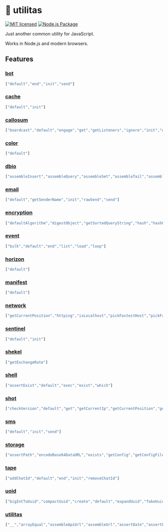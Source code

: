 # 🧰 utilitas

[![MIT licensed](https://img.shields.io/badge/license-MIT-blue)](./LICENSE)
[![Node.js Package](https://github.com/Leask/utilitas/actions/workflows/npm-publish.yml/badge.svg)](https://github.com/Leask/utilitas/actions/workflows/npm-publish.yml)

Just another common utility for JavaScript.

Works in Node.js and modern browsers.

## Features

### [bot](./lib/bot.mjs)

```JavaScript
["default","end","init","send"]
```

### [cache](./lib/cache.mjs)

```JavaScript
["default","init"]
```

### [callosum](./lib/callosum.mjs)

```JavaScript
["boardcast","default","engage","get","getListeners","ignore","init","on","once","report","set"]
```

### [color](./lib/color.mjs)

```JavaScript
["default"]
```

### [dbio](./lib/dbio.mjs)

```JavaScript
["assembleInsert","assembleQuery","assembleSet","assembleTail","assembleUpdate","countAll","countByKeyValue","default","deleteAll","deleteById","deleteByKeyValue","end","execute","init","insert","query","queryAll","queryById","queryByKeyValue","rawAssembleKeyValue","rawExecute","rawQuery","updateById","updateByKeyValue","upsert"]
```

### [email](./lib/email.mjs)

```JavaScript
["default","getSenderName","init","rawSend","send"]
```

### [encryption](./lib/encryption.mjs)

```JavaScript
["defaultAlgorithm","digestObject","getSortedQueryString","hash","hashFile","hexToBigInt","random","randomString","sha256","sha256File","uniqueString"]
```

### [event](./lib/event.mjs)

```JavaScript
["bulk","default","end","list","load","loop"]
```

### [horizon](./lib/horizon.mjs)

```JavaScript
["default"]
```

### [manifest](./lib/manifest.mjs)

```JavaScript
["default"]
```

### [network](./lib/network.mjs)

```JavaScript
["getCurrentPosition","httping","isLocalhost","pickFastestHost","pickFastestHttpServer","ping"]
```

### [sentinel](./lib/sentinel.mjs)

```JavaScript
["default","init"]
```

### [shekel](./lib/shekel.mjs)

```JavaScript
["getExchangeRate"]
```

### [shell](./lib/shell.mjs)

```JavaScript
["assertExist","default","exec","exist","which"]
```

### [shot](./lib/shot.mjs)

```JavaScript
["checkVersion","default","get","getCurrentIp","getCurrentPosition","getVersionOnNpm"]
```

### [sms](./lib/sms.mjs)

```JavaScript
["default","init","send"]
```

### [storage](./lib/storage.mjs)

```JavaScript
["assertPath","encodeBase64DataURL","exists","getConfig","getConfigFilename","getTempPath","isTextFile","legalFilename","mapFilename","readFile","readIni","readJson","setConfig","touchPath","writeFile","writeIni","writeJson","writeTempFile"]
```

### [tape](./lib/tape.mjs)

```JavaScript
["addChatId","default","end","init","removeChatId"]
```

### [uoid](./lib/uoid.mjs)

```JavaScript
["bigIntToUuid","compactUuid","create","default","expandUuid","fakeUuid","getRfcUrlNamespaceUuid","getTimestampFromUuid","getUuidForCurrentHost","rotateUuid","uuidRegTxt","uuidToBigInt"]
```

### [utilitas](./lib/utilitas.mjs)

```JavaScript
["__","arrayEqual","assembleApiUrl","assembleUrl","assertDate","assertEmail","assertFunction","assertSet","assertUrl","assertUuid","asyncTimeout","base64Decode","base64Encode","base64Pack","base64Unpack","basename","byteToHexString","checkInterval","clone","convertBase","convertFrom16to10","distill","ensureArray","ensureDate","ensureInt","ensureString","extError","extract","fileURLToPath","fullLengthLog","getDateByUnixTimestamp","getItemFromStringOrArray","getKeyByValue","getRandomIndexInArray","getRandomInt","getRandomItemInArray","getShortestInArray","getType","getUnixTimestampByDate","hexDecode","hexEncode","humanReadableBoolean","ignoreErrFunc","inBrowser","insensitiveCompare","is","isAscii","isNull","isSet","isUndefined","log","makeStringByLength","mapKeys","mask","matchVersion","mergeAtoB","newError","once","parseJson","parseVersion","prettyJson","purgeEmoji","range","renderCode","resolve","rotate","shiftTime","split","throwError","timeout","toExponential","toString","trim","tryUntil","uniqueArray","verifyEmail","verifyPhone","verifyUrl","verifyUuid","which"]
```
